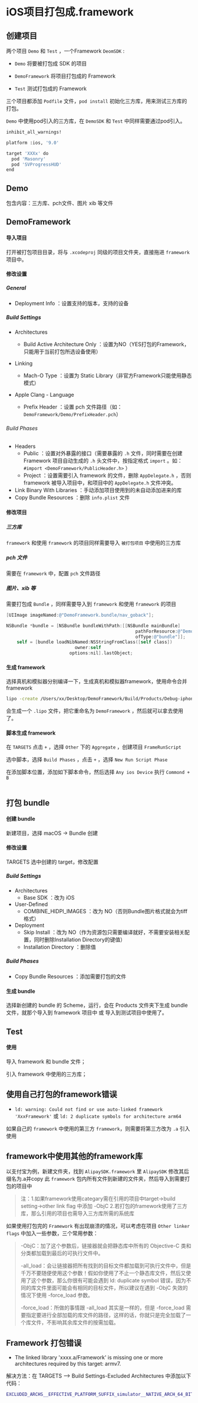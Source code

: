 # iOS项目打包成.framework

## 创建项目

两个项目 `Demo` 和 `Test`  ，一个Framework `DeomSDK` :

- `Demo` 将要被打包成 SDK 的项目

- `DemoFramework` 将项目打包成的 Framework

- `Test` 测试打包成的 Framework

三个项目都添加 `Podfile` 文件，`pod install` 初始化三方库，用来测试三方库的打包。

`Demo` 中使用pod引入的三方库，在 `DemoSDK` 和 `Test` 中同样需要通过pod引入。

```sh
inhibit_all_warnings!

platform :ios, '9.0'

target 'XXXx' do
  pod 'Masonry'
  pod 'SVProgressHUD'
end
```



## Demo

包含内容：三方库、pch文件、图片 xib 等文件



## DemoFramework

#### 导入项目

打开被打包项目目录，将与 `.xcodeproj` 同级的项目文件夹，直接拖进 `framework` 项目中。

#### 修改设置

##### General

- Deployment Info ：设置支持的版本，支持的设备

##### Build Settings

- Architectures
  - Build Active Architecture Only ：设置为NO（YES打包的Framework，只能用于当前打包所选设备使用）
- Linking
  - Mach-O Type ：设置为 Static Library（非官方Framework只能使用静态模式）

- Apple Clang - Language
  - Prefix Header ：设置 pch 文件路径（如： `DemoFramework/Demo/PrefixHeader.pch`）

###### Build Phases

- Headers 
  - Public ：设置对外暴露的接口（需要暴露的 `.h` 文件，同时需要在创建 Framework 项目自动生成的 `.h` 头文件中，按指定格式 `import` 。如：`#import <DemoFramework/PublicHeader.h>` ）
  - Project ：设置需要引入 framework 的文件，删除 `AppDelegate.h` ，否则 framework 被导入项目中，和项目中的 `AppDelegate.h` 文件冲突。
- Link Binary With Libraries ：手动添加项目使用到的未自动添加进来的库
- Copy Bundle Resources ：删除 `info.plist` 文件

#### 修改项目

##### 三方库

`framework` 和使用 `framework` 的项目同样需要导入 `被打包项目` 中使用的三方库

##### pch 文件

需要在 `framework` 中，配置 `pch` 文件路径

##### 图片、xib 等

需要打包成 `Bundle` ，同样需要导入到 `framework` 和使用 `framework` 的项目

```objective-c
[UIImage imageNamed:@"DemoFramework.bundle/nav_goback"];
```

```objective-c
NSBundle *bundle = [NSBundle bundleWithPath:[[NSBundle mainBundle]
												 pathForResource:@"DemoFramework"
												 ofType:@"bundle"]];
	self = [bundle loadNibNamed:NSStringFromClass([self class])
						  owner:self
						options:nil].lastObject;
```

#### 生成 framework

选择真机和模拟器分别编译一下，生成真机和模拟器framework，使用命令合并framework

```sh
lipo -create /Users/xx/Desktop/DemoFramework/Build/Products/Debug-iphoneos/DemoFramework.framework/DemoFramework /Users/xx/Desktop/DemoFramework/Build/Products/Debug-iphonesimulator/DemoFramework.framework/DemoFramework -output /Users/yq/Desktop/sdk
```

会生成一个 `.lipo` 文件，把它重命名为 `DemoFramework` ，然后就可以拿去使用了。

#### 脚本生成 framework

在 `TARGETS` 点击 `+` ，选择 `Other` 下的 `Aggregate` ，创建项目 `FrameRunScript`

选中脚本，选择 `Build Phases` ，点击 `+` ，选择 `New Run Script Phase` 

在添加脚本位置，添加如下脚本命令，然后选择 `Any ios Device` 执行 `Commond + B`

```sh
```





## 打包 bundle

#### 创建 bundle

新建项目，选择 macOS -> Bundle 创建

#### 修改设置

TARGETS 选中创建的 target，修改配置

##### Build Settings

- Architectures
  - Base SDK ：改为 iOS
- User-Defined
  - COMBINE_HIDPI_IMAGES ：改为 NO（否则Bundle图片格式就会为tiff格式）
- Deployment
  - Skip Install ：改为 NO（作为资源包只需要编译就好，不需要安装相关配置，同时删除Installation Directory的键值）
  - Installation Directory ：删除值

##### Build Phases

- Copy Bundle Resources ：添加需要打包的文件

#### 生成 bundle

选择新创建的 bundle 的 Scheme，运行，会在 Products 文件夹下生成 bundle 文件，就那个导入到 framework 项目中 或 导入到测试项目中使用了。



## Test

#### 使用

导入 framework 和 bundle 文件；

引入 framework 中使用的三方库；





## 使用自己打包的framework错误

- `ld: warning: Could not find or use auto-linked framework 'XxxFramework'` 或 `ld: 2 duplicate symbols for architecture arm64`

如果自己的 `framework` 中使用的第三方 `framework`，则需要将第三方改为 `.a` 引入使用



## framework中使用其他的framework库

以支付宝为例，新建文件夹，找到 `AlipaySDK.framework` 里 `AlipaySDK` 修改其后缀名为.a并copy 此 `framework` 包内所有文件到新建的文件夹，然后导入到需要打包的项目中

> 注：1.如果framework使用categary需在引用的项目中target->build setting->other link flag 中添加 -ObjC
>  2.若打包的framework使用了三方库，那么引用的项目也需导入三方库所需的系统库

如果使用打包完的 `Framework` 有出现崩溃的情况，可以考虑在项目 `Other linker flags` 中加入一些参数，三个常用参数：

>-ObjC：加了这个参数后，链接器就会把静态库中所有的 Objective-C 类和分类都加载到最后的可执行文件中。
>
>-all_load：会让链接器把所有找到的目标文件都加载到可执行文件中，但是千万不要随便使用这个参数！假如你使用了不止一个静态库文件，然后又使用了这个参数，那么你很有可能会遇到 ld: duplicate symbol 错误，因为不同的库文件里面可能会有相同的目标文件，所以建议在遇到 -ObjC 失效的情况下使用 -force_load 参数。
>
>-force_load：所做的事情跟 -all_load 其实是一样的，但是 -force_load 需要指定要进行全部加载的库文件的路径，这样的话，你就只是完全加载了一个库文件，不影响其余库文件的按需加载。









## Framework 打包错误

- The linked library 'xxxx.a/Framework' is missing one or more architectures required by this target: armv7.

解决方法：在 TARGETS ——> Build Settings-Excluded Architectures 中添加以下代码：

```sh
EXCLUDED_ARCHS__EFFECTIVE_PLATFORM_SUFFIX_simulator__NATIVE_ARCH_64_BIT_x86_64=arm64 arm64e armv7 armv7s armv6 armv8 EXCLUDED_ARCHS=$(inherited) $(EXCLUDED_ARCHS__EFFECTIVE_PLATFORM_SUFFIX_$(EFFECTIVE_PLATFORM_SUFFIX)__NATIVE_ARCH_64_BIT_$(NATIVE_ARCH_64_BIT))
```



